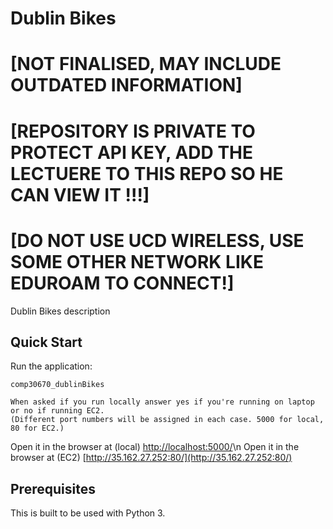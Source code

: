 # Dublin Bikes 
# [NOT FINALISED, MAY INCLUDE OUTDATED INFORMATION]
# [REPOSITORY IS PRIVATE TO PROTECT API KEY, ADD THE LECTUERE TO THIS REPO SO HE CAN VIEW IT !!!]
# [DO NOT USE UCD WIRELESS, USE SOME OTHER NETWORK LIKE EDUROAM TO CONNECT!]

Dublin Bikes description

## Quick Start

Run the application:

    comp30670_dublinBikes
    
    When asked if you run locally answer yes if you're running on laptop or no if running EC2. 
    (Different port numbers will be assigned in each case. 5000 for local, 80 for EC2.)

Open it in the browser at (local) [http://localhost:5000/](http://localhost:5000/)\n
Open it in the browser at (EC2) [http://35.162.27.252:80/](http://35.162.27.252:80/)


## Prerequisites

This is built to be used with Python 3.
